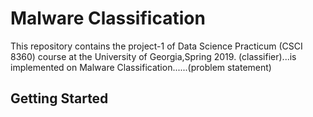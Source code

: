 # Malware Classification

This repository contains the project-1 of Data Science Practicum (CSCI 8360) course at the University of Georgia,Spring 2019.  (classifier)...is implemented on Malware Classification......(problem statement)

## Getting Started 

